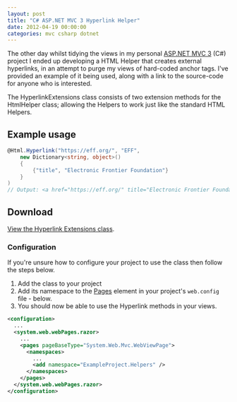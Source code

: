 ```yaml
---
layout: post
title: "C# ASP.NET MVC 3 Hyperlink Helper"
date: 2012-04-19 00:00:00
categories: mvc csharp dotnet
---
```


The other day whilst tidying the views in my personal [ASP.NET MVC 3](http://www.asp.net/mvc) (C#) project I ended up developing a HTML Helper that creates external hyperlinks, in an attempt to purge my views of hard-coded anchor tags. I've provided an example of it being used, along with a link to the source-code for anyone who is interested.

The HyperlinkExtensions class consists of two extension methods for the HtmlHelper class; allowing the Helpers to work just like the standard HTML Helpers.

## Example usage

```csharp
@Html.Hyperlink("https://eff.org/", "EFF",
    new Dictionary<string, object>()
    {
        {"title", "Electronic Frontier Foundation"}
    }
)
// Output: <a href="https://eff.org/" title="Electronic Frontier Foundation">EFF</a>
```

## Download

[View the Hyperlink Extensions class](https://gist.github.com/2407487).

### Configuration

If you're unsure how to configure your project to use the class then follow the steps below.

1. Add the class to your project
2. Add its namespace to the [Pages](http://msdn.microsoft.com/en-us/library/950xf363%28v=vs.100%29.aspx) element in your project's `web.config` file - below.
3. You should now be able to use the Hyperlink methods in your views.

```xml
<configuration>
  ...
  <system.web.webPages.razor>
	...
	<pages pageBaseType="System.Web.Mvc.WebViewPage">
	  <namespaces>
		...
		<add namespace="ExampleProject.Helpers" />
	  </namespaces>
	</pages>
  </system.web.webPages.razor>
</configuration>
```
